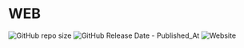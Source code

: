 # WEB

![GitHub repo size](https://img.shields.io/github/repo-size/GhuniNew1/web) ![GitHub Release Date - Published_At](https://img.shields.io/github/release-date/GhuniNew1/web) ![Website](https://img.shields.io/website?url=https%3A%2F%2Fsky.bigbrain-studio.com%2Flogin)






